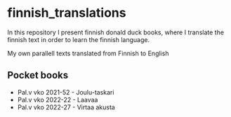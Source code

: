 # finnish_translations
In this repository I present finnish donald duck books, where I translate the finnish text in order to learn the finnish language.

My own parallell texts translated from Finnish to English

## Pocket books
* Pal.v vko 2021-52 - Joulu-taskari
* Pal.v vko 2022-22 - Laavaa
* Pal.v vko 2022-27 - Virtaa akusta
